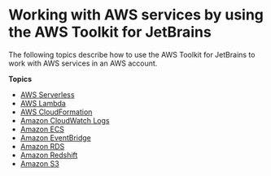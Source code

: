 # Working with AWS services by using the AWS Toolkit for JetBrains<a name="working-with-aws"></a>

The following topics describe how to use the AWS Toolkit for JetBrains to work with AWS services in an AWS account\.

**Topics**
+ [AWS Serverless](sam.md)
+ [AWS Lambda](building-lambda.md)
+ [AWS CloudFormation](cloudformation.md)
+ [Amazon CloudWatch Logs](building-cloudwatch.md)
+ [Amazon ECS](ecs.md)
+ [Amazon EventBridge](eventbridge.md)
+ [Amazon RDS](accessing-rds.md)
+ [Amazon Redshift](accessing-redshift.md)
+ [Amazon S3](building-S3.md)